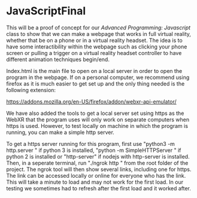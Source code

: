 # JavaScriptFinal
This will be a proof of concept for our _Advanced Programming: Javascript_ class to show that we can make a webpage that works in full virtual reality, whether that be on a phone or in a virtual reality headset. The idea is to have some interactibility within the webpage such as clicking your phone screen or pulling a trigger on a virtual reality headset controller to have different animation techniques begin/end.



Index.html is the main file to open on a local server in order to open the program in the webpage. If on a personal computer, we recommend using firefox as it is much easier to get set up and the only thing needed is the following extension:

https://addons.mozilla.org/en-US/firefox/addon/webxr-api-emulator/

We have also added the tools to get a local server set using https as the WebXR that the program uses will only work on separate computers when https is used. However, to test locally on machine in which the program is running, you can make a simple http server.

To get a https server running for this program, first use "python3 -m http.server <port num>" if python 3 is installed, "python -m SimpleHTTPServer <port num>" if python 2 is installed or "http-server" if nodejs with http-server is installed. Then, in a seperate terminal, run "./ngrok http <same port used as before>" from the root folder of the project. The ngrok tool will then show several links, including one for https. The link can be accessed locally or online for everyone who has the link. This will take a minute to load and may not work for the first load. In our testing we sometimes had to refresh after the first load and it worked after.
